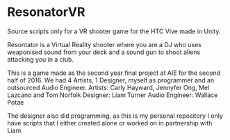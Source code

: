 # ResonatorVR
Source scripts only for a VR shooter game for the HTC Vive made in Unity.

Resontator is a Virtual Reality shooter where you are a DJ who uses weaponised sound from your deck and a sound gun to shoot aliens attacking you in a club.

This is a game made as the second year final project at AIE for the second half of 2016. We had 4 Artists, 1 Designer, myself as programmer and an outsourced Audio Engineer.
Artists: Carly Hayward, Jennyfer Ong, Mel Lazcano and Tom Norfolk
Designer: Liam Turner
Audio Engineer: Wallace Potae

The designer also did programming, as this is my personal repository I only have scripts that I either created alone or worked on in partnership with Liam.
